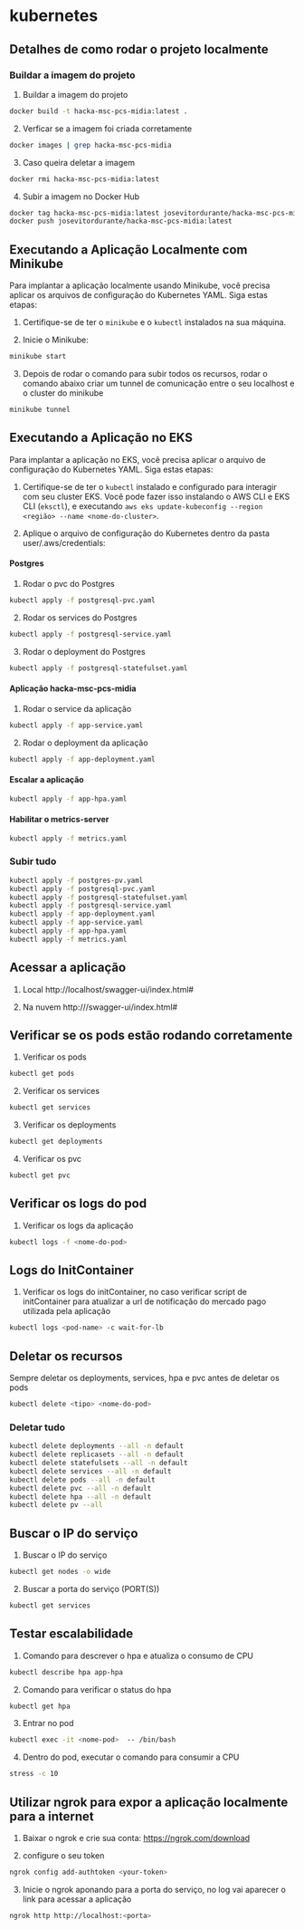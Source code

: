 # kubernetes

## Detalhes de como rodar o projeto localmente

### Buildar a imagem do projeto

1. Buildar a imagem do projeto

```bash
docker build -t hacka-msc-pcs-midia:latest .
```

2. Verficar se a imagem foi criada corretamente

```bash
docker images | grep hacka-msc-pcs-midia
```

3. Caso queira deletar a imagem

```bash
docker rmi hacka-msc-pcs-midia:latest
```

4. Subir a imagem no Docker Hub

```bash
docker tag hacka-msc-pcs-midia:latest josevitordurante/hacka-msc-pcs-midia:latest
docker push josevitordurante/hacka-msc-pcs-midia:latest
```

## Executando a Aplicação Localmente com Minikube

Para implantar a aplicação localmente usando Minikube, você precisa aplicar os arquivos de configuração do Kubernetes
YAML. Siga estas etapas:

1. Certifique-se de ter o `minikube` e o `kubectl` instalados na sua máquina.

2. Inicie o Minikube:

```bash
minikube start
```

3. Depois de rodar o comando para subir todos os recursos, rodar o comando abaixo criar um tunnel de comunicação entre o
   seu localhost e o cluster do minikube

```bash
minikube tunnel
```

## Executando a Aplicação no EKS

Para implantar a aplicação no EKS, você precisa aplicar o arquivo de configuração do Kubernetes YAML. Siga estas etapas:

1. Certifique-se de ter o `kubectl` instalado e configurado para interagir com seu cluster EKS. Você pode fazer isso
   instalando o AWS CLI e EKS CLI (`eksctl`), e
   executando `aws eks update-kubeconfig --region <região> --name <nome-do-cluster>`.

2. Aplique o arquivo de configuração do Kubernetes dentro da pasta user/.aws/credentials:

#### Postgres

1. Rodar o pvc do Postgres

```bash
kubectl apply -f postgresql-pvc.yaml
```

2. Rodar os services do Postgres

```bash
kubectl apply -f postgresql-service.yaml
```

3. Rodar o deployment do Postgres

```bash
kubectl apply -f postgresql-statefulset.yaml
```

#### Aplicação hacka-msc-pcs-midia

1. Rodar o service da aplicação

```bash
kubectl apply -f app-service.yaml
```

2. Rodar o deployment da aplicação

```bash
kubectl apply -f app-deployment.yaml
```

#### Escalar a aplicação

```bash
kubectl apply -f app-hpa.yaml
```

#### Habilitar o metrics-server

```bash
kubectl apply -f metrics.yaml
```

### Subir tudo

```bash
kubectl apply -f postgres-pv.yaml
kubectl apply -f postgresql-pvc.yaml
kubectl apply -f postgresql-statefulset.yaml
kubectl apply -f postgresql-service.yaml
kubectl apply -f app-deployment.yaml
kubectl apply -f app-service.yaml
kubectl apply -f app-hpa.yaml
kubectl apply -f metrics.yaml
```

## Acessar a aplicação

1. Local
   http://localhost/swagger-ui/index.html#

2. Na nuvem
   http://<ip-do-node>/swagger-ui/index.html#

## Verificar se os pods estão rodando corretamente

1. Verificar os pods

```bash
kubectl get pods
```

2. Verificar os services

```bash
kubectl get services
```

3. Verificar os deployments

```bash
kubectl get deployments
```

4. Verificar os pvc

```bash
kubectl get pvc
```

## Verificar os logs do pod

1. Verificar os logs da aplicação

```bash
kubectl logs -f <nome-do-pod>
```

## Logs do InitContainer

1. Verificar os logs do initContainer, no caso verificar script de initContainer para atualizar a url de notificação do
   mercado pago utilizada pela aplicação

```bash
kubectl logs <pod-name> -c wait-for-lb
```

## Deletar os recursos

Sempre deletar os deployments, services, hpa e pvc antes de deletar os pods

```bash
kubectl delete <tipo> <nome-do-pod>
```

### Deletar tudo

```bash
kubectl delete deployments --all -n default
kubectl delete replicasets --all -n default
kubectl delete statefulsets --all -n default
kubectl delete services --all -n default
kubectl delete pods --all -n default
kubectl delete pvc --all -n default
kubectl delete hpa --all -n default
kubectl delete pv --all
```

## Buscar o IP do serviço

1. Buscar o IP do serviço

```bash
kubectl get nodes -o wide
```

2. Buscar a porta do serviço (PORT(S))

```bash
kubectl get services
```

## Testar escalabilidade

1. Comando para descrever o hpa e atualiza o consumo de CPU

```bash
kubectl describe hpa app-hpa
```

2. Comando para verificar o status do hpa

```bash
kubectl get hpa
```

3. Entrar no pod

```bash
kubectl exec -it <nome-pod>  -- /bin/bash
```

4. Dentro do pod, executar o comando para consumir a CPU

```bash
stress -c 10
```

## Utilizar ngrok para expor a aplicação localmente para a internet

1. Baixar o ngrok e crie sua conta:
   https://ngrok.com/download

2. configure o seu token

```bash
ngrok config add-authtoken <your-token>
```

3. Inicie o ngrok aponando para a porta do serviço, no log vai aparecer o link para acessar a aplicação

```bash
ngrok http http://localhost:<porta>
```